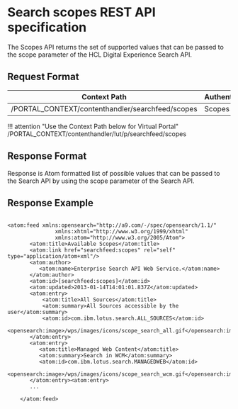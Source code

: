 # Search scopes REST API specification

The Scopes API returns the set of supported values that can be passed to the scope parameter of the HCL Digital Experience Search API.

## Request Format

|Context Path|Authentication|
|------------|--------------|
|/PORTAL\_CONTEXT/contenthandler/searchfeed/scopes|Scopes API|

!!! attention "Use the Context Path below for Virtual Portal" 
  	 /PORTAL\_CONTEXT/contenthandler/!ut/p/searchfeed/scopes  

## Response Format

Response is Atom formatted list of possible values that can be passed to the Search API by using the scope parameter of the Search API.

## Response Example

```

<atom:feed xmlns:opensearch="http://a9.com/-/spec/opensearch/1.1/"
	           xmlns:xhtml="http://www.w3.org/1999/xhtml"
	           xmlns:atom="http://www.w3.org/2005/Atom">
	   <atom:title>Available Scopes</atom:title>
	   <atom:link href="searchfeed:scopes" rel="self" type="application/atom+xml"/>
	   <atom:author>
	      <atom:name>Enterprise Search API Web Service.</atom:name>
	   </atom:author>
	   <atom:id>[searchfeed:scopes]</atom:id>
	   <atom:updated>2013-01-14T14:01:01.837Z</atom:updated>
	   <atom:entry>
	       <atom:title>All Sources</atom:title>
	       <atom:summary>All Sources accessible by the user</atom:summary>
	       <atom:id>com.ibm.lotus.search.ALL_SOURCES</atom:id>
	       <opensearch:image>/wps/images/icons/scope_search_all.gif</opensearch:image>
	   </atom:entry>
	   <atom:entry>
	      <atom:title>Managed Web Content</atom:title>
	      <atom:summary>Search in WCM</atom:summary>
	      <atom:id>com.ibm.lotus.search.MANAGEDWEB</atom:id>
	      <opensearch:image>/wps/images/icons/scope_search_wcm.gif</opensearch:image>
	   </atom:entry><atom:entry>
	   ...
   
	</atom:feed>
```

